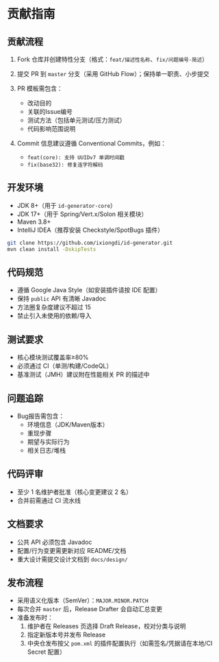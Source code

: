 # 贡献指南

## 贡献流程
1. Fork 仓库并创建特性分支（格式：`feat/描述性名称`、`fix/问题编号-简述`）
2. 提交 PR 到 `master` 分支（采用 GitHub Flow）；保持单一职责、小步提交
3. PR 模板需包含：
   - 改动目的
   - 关联的Issue编号
   - 测试方法（包括单元测试/压力测试）
   - 代码影响范围说明

4. Commit 信息建议遵循 Conventional Commits，例如：
   - `feat(core): 支持 UUIDv7 单调时间戳`
   - `fix(base32): 修复连字符解码`

## 开发环境
- JDK 8+（用于 `id-generator-core`）
- JDK 17+（用于 Spring/Vert.x/Solon 相关模块）
- Maven 3.8+
- IntelliJ IDEA（推荐安装 Checkstyle/SpotBugs 插件）

```bash
git clone https://github.com/ixiongdi/id-generator.git
mvn clean install -DskipTests
```

## 代码规范
- 遵循 Google Java Style（如安装插件请按 IDE 配置）
- 保持 `public` API 有清晰 Javadoc
- 方法圈复杂度建议不超过 15
- 禁止引入未使用的依赖/导入

## 测试要求
- 核心模块测试覆盖率≥80%
- 必须通过 CI（单测/构建/CodeQL）
- 基准测试（JMH）建议附在性能相关 PR 的描述中

## 问题追踪
- Bug报告需包含：
  - 环境信息（JDK/Maven版本）
  - 重现步骤
  - 期望与实际行为
  - 相关日志/堆栈

## 代码评审
- 至少 1 名维护者批准（核心变更建议 2 名）
- 合并前需通过 CI 流水线

## 文档要求
- 公共 API 必须包含 Javadoc
- 配置/行为变更需更新对应 README/文档
- 重大设计需提交设计文档到 `docs/design/`

## 发布流程
- 采用语义化版本（SemVer）：`MAJOR.MINOR.PATCH`
- 每次合并 `master` 后，Release Drafter 会自动汇总变更
- 准备发布时：
  1. 维护者在 Releases 页选择 Draft Release，校对分类与说明
  2. 指定新版本号并发布 Release
  3. 中央仓发布按父 `pom.xml` 的插件配置执行（如需签名/凭据请在本地/CI Secret 配置）